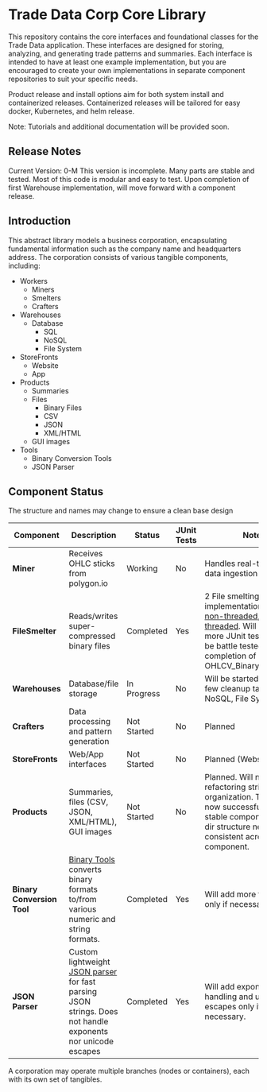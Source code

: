 # Trade Data Corp Core Library

This repository contains the core interfaces and foundational classes for the Trade Data application. These interfaces are designed for storing, analyzing, and generating trade patterns and summaries. Each interface is intended to have at least one example implementation, but you are encouraged to create your own implementations in separate component repositories to suit your specific needs.

Product release and install options aim for both system install and containerized releases. Containerized releases will be tailored for easy docker, Kubernetes, and helm release.

Note: Tutorials and additional documentation will be provided soon.

## Release Notes

Current Version: 0-M
This version is incomplete. Many parts are stable and tested. Most of this code is modular and easy to test.
Upon completion of first Warehouse implementation, will move forward with a component release.

## Introduction

This abstract library models a business corporation, encapsulating fundamental information such as the company name and headquarters address. The corporation consists of various tangible components, including:
- Workers
  - Miners
  - Smelters
  - Crafters
- Warehouses
  - Database
	- SQL
	- NoSQL
	- File System
- StoreFronts
  - Website
  - App
- Products
  - Summaries
  - Files
    - Binary Files
    - CSV
	- JSON
	- XML/HTML
  - GUI images
- Tools
  - Binary Conversion Tools
  - JSON Parser

## Component Status
The structure and names may change to ensure a clean base design

| Component | Description | Status | JUnit Tests | Notes |
|-|-|-|-|-|
| **Miner** | Receives OHLC sticks from polygon.io | Working | No | Handles real-time stick data ingestion |
| **FileSmelter** | Reads/writes super-compressed binary files | Completed | Yes | 2 File smelting implementations. Slow [non-threaded](src/smelter/filesmelter/OriginalSmallFileSmelter.java), faster [threaded](src/smelter/filesmelter/OriginalFileSmelter.java). Will need a few more JUnit tests. Will truly be battle tested upon completion of OHLCV_BinaryWarehouse. |
| **Warehouses** | Database/file storage | In Progress | No | Will be started next after a few cleanup tasks (SQL, NoSQL, File System). |
| **Crafters** | Data processing and pattern generation | Not Started | No | Planned |
| **StoreFronts** | Web/App interfaces | Not Started | No | Planned (Website, App) |
| **Products** | Summaries, files (CSV, JSON, XML/HTML), GUI images | Not Started | No | Planned. Will need minor refactoring strictly for organization. There are now successful and stable components, the dir structure needs to be consistent across each component. |
| **Binary Conversion Tool** | [Binary Tools](src/tools/binarytools/BinaryTools.java) converts binary formats to/from various numeric and string formats. | Completed | Yes | Will add more features only if necessary. |
| **JSON Parser** | Custom lightweight [JSON parser](src/tools/jsonparser/JSON_Parser.java) for fast parsing JSON strings. Does not handle exponents nor unicode escapes | Completed | Yes | Will add exponent handling and unicode escapes only if necessary. |

A corporation may operate multiple branches (nodes or containers), each with its own set of tangibles.
